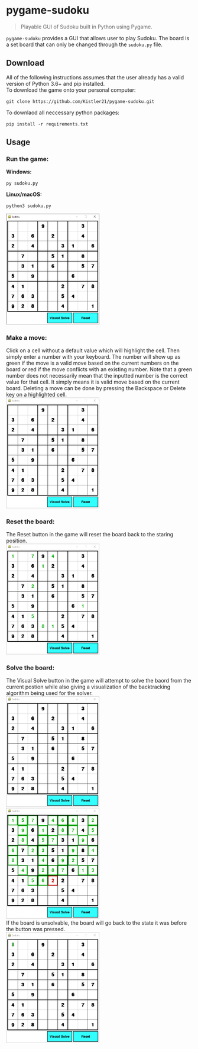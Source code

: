 # pygame-sudoku
> Playable GUI of Sudoku built in Python using Pygame.

`pygame-sudoku` provides a GUI that allows user to play Sudoku. The board is a set board that can only be changed through the `sudoku.py` file.

## Download
All of the following instructions assumes that the user already has a valid version of Python 3.6+ and pip installed.<br>
To download the game onto your personal computer:
```
git clone https://github.com/Kistler21/pygame-sudoku.git
```
To downlaod all neccessary python packages:
```
pip install -r requirements.txt
```

## Usage
### Run the game:
**Windows:**
```
py sudoku.py
```
**Linux/macOS:**
```
python3 sudoku.py
```
<img src="./media/start_screen.PNG" width=50%><br>
### Make a move:
Click on a cell without a default value which will highlight the cell. Then simply enter a number with your keyboard. The number will show up as green if the move is a valid move based on the current numbers on the board or red if the move conflicts with an existing number. Note that a green number does not necessarily mean that the inputted number is the correct value for that cell. It simply means it is valid move based on the current board. Deleting a move can be done by pressing the Backspace or Delete key on a highlighted cell.<br>
<img src="./media/number_change.gif" width=50%>
### Reset the board:
The Reset button in the game will reset the board back to the staring position.<br>
<img src="./media/reset.gif" width=50%>
### Solve the board:
The Visual Solve button in the game will attempt to solve the baord from the current postion while also giving a visualization of the backtracking algorithm being used for the solver.<br>
<img src="./media/solve_start.gif" width=50%>
<img src="./media/solve_end.gif" width=50%><br>
If the board is unsolvable, the board will go back to the state it was before the button was pressed.<br>
<img src="./media/solve_invalid.gif" width=50%><br>
